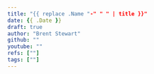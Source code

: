 ```yaml
---
title: "{{ replace .Name "-" " " | title }}"
date: {{ .Date }}
draft: true
author: "Brent Stewart"
github: ""
youtube: ""
refs: [""]
tags: [""]
---
```

